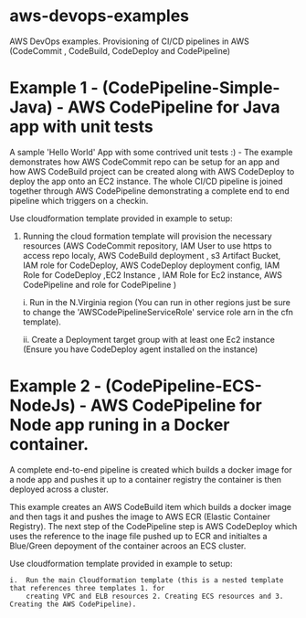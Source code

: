 # aws-devops-examples
AWS DevOps examples. Provisioning of CI/CD pipelines in AWS (CodeCommit , CodeBuild, CodeDeploy and CodePipeline)

# Example 1 - (CodePipeline-Simple-Java) - AWS CodePipeline for Java app with unit tests

A sample 'Hello World' App with some contrived unit tests :) - The example demonstrates how AWS CodeCommit repo can be setup for an app and how AWS CodeBuild project can be created along with AWS CodeDeploy to deploy the app onto an EC2 instance. The whole CI/CD pipeline is joined together through AWS CodePipeline demonstrating a complete end to end pipeline which triggers on a checkin.

Use cloudformation template provided in example to setup:

1. Running the cloud formation template  will provision the necessary resources (AWS CodeCommit repository, IAM User to use https to access repo localy, AWS CodeBuild deployment , s3 Artifact Bucket, IAM role for CodeDeploy, AWS CodeDeploy deployment config, IAM Role for CodeDeploy ,EC2 Instance , IAM Role for Ec2 instance, AWS CodePipeline and role for CodePipeline )


    i.  Run in the N.Virginia region (You can run in other regions just be sure to change the 'AWSCodePipelineServiceRole' 
         service role arn in the cfn template).
         
         
    ii. Create a Deployment target group with at least one Ec2 instance (Ensure you have CodeDeploy agent installed on 
         the instance)

# Example 2 - (CodePipeline-ECS-NodeJs) - AWS CodePipeline for Node app runing in a Docker container. 

A complete end-to-end pipeline is created which builds a docker image for a node app and pushes it up to a container registry the container is then deployed across a cluster.

This example creates an AWS CodeBuild item which builds a docker image and then tags it and pushes the image to AWS ECR (Elastic Container Registry). The next step of the CodePipeline step is AWS CodeDeploy which uses the reference to the inage file pushed up to ECR and initialtes a Blue/Green depoyment of the container acroos an ECS cluster.

Use cloudformation template provided in example to setup:

    i.  Run the main Cloudformation template (this is a nested template that references three templates 1. for
        creating VPC and ELB resources 2. Creating ECS resources and 3. Creating the AWS CodePipeline).
    
    
  
